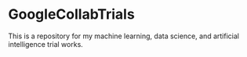 # GoogleCollabTrials
This is a repository for my machine learning, data science, and artificial intelligence trial works.
